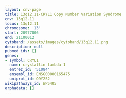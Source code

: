 ```yaml
---
layout: cnv-page
title: 13q12.11-CRYL1 Copy Number Variation Syndrome
cnv: 13q12.11
locus: 13q12.11
chromosome: '13'
start: 20977806
end: 21100012
cytoband: /assets/images/cytoband/13q12.11.png
description: null
pubmed_ids: []
genes:
- symbol: CRYL1
  name: crystallin lambda 1
  entrez_id: '51084'
  ensembl_id: ENSG00000165475
  uniprot_id: Q9Y2S2
wikipathways_id: WP5405
orphadata: []
---
```

